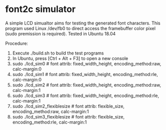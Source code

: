 # font2c simulator

A simple LCD simualtor aims for testing the generated font characters.
This program used Linux /dev/fb0 to direct access the framebuffer color pixel (sudo premission is required).
Tested in Ubuntu 18.04

Procedure:
1) Execute ./build.sh to build the test programs
2) In Ubuntu, press [Ctrl + Alt + F3] to open a new console
3) sudo ./lcd_sim0      # font attrib: fixed_width_height, encoding_method:raw, calc-margin:0
4) sudo ./lcd_sim1      # font attrib: fixed_width_height, encoding_method:rle, calc-margin:0
5) sudo ./lcd_sim2      # font attrib: fixed_width_height, encoding_method:raw, calc-margin:1
6) sudo ./lcd_sim3      # font attrib: fixed_width_height, encoding_method:rle, calc-margin:1
7) sudo ./lcd_sim2_flexiblesize      # font attrib: flexible_size, encoding_method:raw, calc-margin:1
8) sudo ./lcd_sim3_flexiblesize      # font attrib: flexible_size, encoding_method:rle, calc-margin:1
